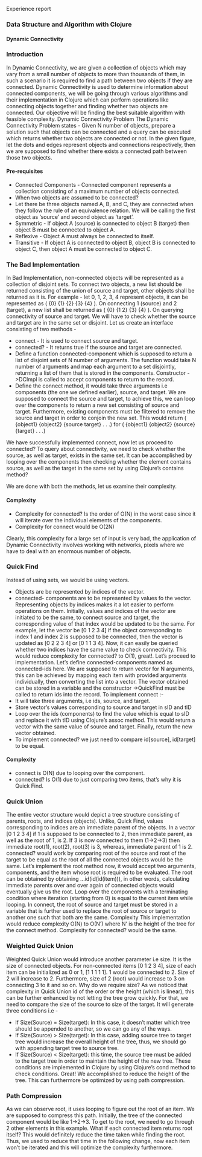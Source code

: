 Experience report
### Data Structure and Algorithm with Clojure
#### Dynamic Connectivity



### Introduction
In Dynamic Connectivity, we are given a collection of objects which may vary from a small number of objects to more than thousands of them, in such a scenario it is required to find a path between two objects if they are connected. Dynamic Connectivity is used to determine information about connected components, we will be going through various algorithms and their implementation in Clojure which can perform operations like connecting objects together and finding whether two objects are connected. Our objective will be finding the best suitable algorithm with feasible complexity.
Dynamic Connectivity Problem
The Dynamic Connectivity Problem states - Given N number of objects, prepare a solution such that objects can be connected and a query can be executed which returns whether two objects are connected or not. In the given figure, let the dots and edges represent objects and connections respectively, then we are supposed to find whether there exists a connected path between those two objects.

#### Pre-requisites
- Connected Components - Connected component represents a collection consisting of a maximum number of objects connected. 
- When two objects are assumed to be connected? 
- Let there be three objects named A, B, and C, they are connected when they follow the rule of an equivalence relation. We will be calling the first object as ‘source’ and second object as ‘target’.
- Symmetric - If object A (source) is connected to object B (target) then object B must be connected to object A.
- Reflexive - Object A must always be connected to itself.
- Transitive - If object A is connected to object B, object B is connected to object C, then object A must be connected to object C.

### The Bad Implementation
In Bad Implementation, non-connected objects will be represented as a collection of disjoint sets. To connect two objects, a new list should be returned consisting of the union of source and target, other objects shall be returned as it is. For example -  let 0, 1, 2, 3, 4 represent objects, it can be represented as ( {0} {1} {2} {3} {4} ). On connecting 1 (source) and 2 (target), a new list shall be returned as ( {0} {1 2} {3} {4} ).  On querying connectivity of source and target. We will have to check whether the source and target are in the same set or disjoint.
Let us create an interface consisting of two methods -
- connect - It is used to connect source and target.
- connected? - It returns true if the source and target are connected.
- Define a function connected-component which is supposed to return a list of disjoint sets of N number of arguments. The function would take N number of arguments and map each argument to a set disjointly, returning a list of them that is stored in the components. Constructor ->DCImpl is called to accept components to return to the record.
- Define the connect method, it would take three arguments i.e components (the one we defined earlier), source, and target. We are supposed to connect the source and target, to achieve this, we can loop over the components to return a new set consisting of source and target. Furthermore, existing components must be filtered to remove the source and target in order to conjoin the new set. This would return   ( {object1} {object2} {source target} . . .) for ( {object1} {object2} {source} {target} . . .)



We have successfully implemented connect, now let us proceed to connected?
To query about connectivity, we need to check whether the source, as well as target, exists in the same set. It can be accomplished by looping over the components then checking whether the element contains source, as well as the target in the same set by using Clojure’s contains method? 

We are done with both the methods, let us examine their complexity.

#### Complexity
- Complexity for connected? Is the order of O(N) in the worst case since it will iterate over the individual elements of the components.
- Complexity for connect would be O(2N)

Clearly, this complexity for a large set of input is very bad, the application of  Dynamic Connectivity involves working with networks, pixels where we have to deal with an enormous number of objects.
### Quick Find

Instead of using sets, we would be using vectors. 
- Objects are be represented by indices of the vector.
- connected- components are to be represented by values fo the vector. 
Representing objects by indices makes it a lot easier to perform operations on them. Initially, values and indices of the vector are initiated to be the same, to connect source and target, the corresponding value of that index would be updated to be the same. For example, let the vector be [0 1 2 3 4] if the object corresponding to index 1 and index 2 is supposed to be connected, then the vector is updated as [0 2 2 3 4] or [0 1 1 3 4]. 
Now, it can easily be queried whether two indices have the same value to check connectivity. This would reduce complexity for connected? to O(1), great!. Let’s proceed to implementation.
Let’s define connected-components named as connected-ids here. We are supposed to return vector for N arguments, this can be achieved by mapping each item with provided arguments individually, then converting the list into a vector. The vector obtained can be stored in a variable and the constructor ->QuickFind must be called to return ids into the record.
To implement connect :-
- It will take three arguments, i.e ids, source, and target.
- Store vector’s values corresponding to source and target in sID and tID
- Loop over the ids (components) to find the value which is equal to sID and replace it with tID using Clojure’s assoc method. This would return a vector with the same value of source and target. Finally, return the new vector obtained.
- To implement connected? we  just need to compare id[source], id[target] to be equal.
#### Complexity
- connect is O(N) due to looping over the component.
- connected? Is O(1) due to just comparing two items, that’s why it is Quick Find.


### Quick Union
The entire vector structure would depict a tree structure consisting of parents, roots, and indices (objects).
Unlike, Quick Find, values corresponding to indices are an immediate parent of the objects. In a vector [0 1 2 3 4] if 1 is supposed to be connected to 2, then immediate parent, as well as the root of 1, is 2. If 3 is now connected to them (1->2->3) then immediate root(1), root(2), root(3) is 3, whereas, immediate parent of 1 is 2.
connected?  would work by comparing root of the source and root of the target to be equal as the root of all the connected objects would be the same.
Let’s implement the root method now, it would accept two arguments, components, and the item whose root is required to be evaluated. The root can be obtained by obtaining ...id(id(id(item))), in other words, calculating immediate parents over and over again of connected objects would eventually give us the root. Loop over the components with a terminating condition where iteration (starting from 0) is equal to the current item while looping.
In connect, the root of source and target must be stored in a variable that is further used to replace the root of source or target to another one such that both are the same.
Complexity
This implementation would reduce complexity O(N) to O(N’) where N’ is the height of the tree for the connect method. Complexity for connected? would be the same.


### Weighted Quick Union
Weighted Quick Union would introduce another parameter i.e size. It is the size of connected objects. For non-connected items [0 1 2 3 4],  size of each item can be initialized as 0 or 1, [1 1 1 1 1]. 1 would be connected to 2. Size of 2 will increase to 2. Furthermore, size of 2 (root) would increase to 3 on connecting 3 to it and so on.
Why do we require size? As we noticed that complexity in Quick Union id of the order or the height (which is linear), this can be further enhanced by not letting the tree grow quickly. For that, we need to compare the size of the source to size of the target. It will generate three conditions i.e - 
- If Size(Source) = Size(target): In this case, it doesn’t matter which tree should be appended to another, so we can go any of the ways.
- If Size(Source) > Size(target): In this case, adding source tree to target tree would increase the overall height of the tree, thus, we should go with appending target tree to source tree.
- If Size(Source) < Size(target): this time, the source tree must be added to the target tree in order to maintain the height of the new tree.
 These conditions are implemented in Clojure by using Clojure’s cond method to check conditions. Great! We accomplished to reduce the height of the tree.
This can furthermore be optimized by using path compression.

### Path Compression
As we can observe root, it uses looping to figure out the root of an item. We are supposed to compress this path. Initially, the tree of the connected component would be like 1->2->3. To get to the root, we need to go through 2 other elements in this example. What if each connected item returns root itself? This would definitely reduce the time taken while finding the root. Thus, we used to reduce that time in the following change, now each item won’t be iterated and this will optimize the complexity furthermore.
